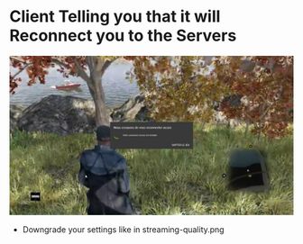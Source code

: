 # Client Telling you that it will Reconnect you to the Servers

![Reconnect](reconnect.jpg)

- Downgrade your settings like in streaming-quality.png
